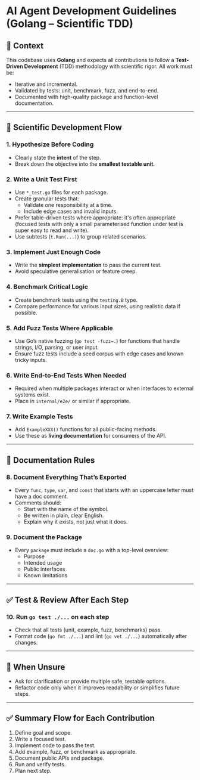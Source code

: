# AI Agent Development Guidelines (Golang – Scientific TDD)

## 🧠 Context
This codebase uses **Golang** and expects all contributions to follow a **Test-Driven Development** (TDD) methodology with scientific rigor. All work must be:
- Iterative and incremental.
- Validated by tests: unit, benchmark, fuzz, and end-to-end.
- Documented with high-quality package and function-level documentation.

---

## 🔬 Scientific Development Flow

### 1. Hypothesize Before Coding
- Clearly state the **intent** of the step.
- Break down the objective into the **smallest testable unit**.

### 2. Write a Unit Test First
- Use `*_test.go` files for each package.
- Create granular tests that:
  - Validate one responsibility at a time.
  - Include edge cases and invalid inputs.
- Prefer table-driven tests where appropriate: it's often appropriate (focused tests with only a small parameterised function under test is super easy to read and write).
- Use subtests (`t.Run(...)`) to group related scenarios.

### 3. Implement Just Enough Code
- Write the **simplest implementation** to pass the current test.
- Avoid speculative generalisation or feature creep.

### 4. Benchmark Critical Logic
- Create benchmark tests using the `testing.B` type.
- Compare performance for various input sizes, using realistic data if possible.

### 5. Add Fuzz Tests Where Applicable
- Use Go’s native fuzzing (`go test -fuzz=.`) for functions that handle strings, I/O, parsing, or user input.
- Ensure fuzz tests include a seed corpus with edge cases and known tricky inputs.

### 6. Write End-to-End Tests When Needed
- Required when multiple packages interact or when interfaces to external systems exist.
- Place in `internal/e2e/` or similar if appropriate.

### 7. Write Example Tests
- Add `ExampleXXX()` functions for all public-facing methods.
- Use these as **living documentation** for consumers of the API.

---

## 📖 Documentation Rules

### 8. Document Everything That’s Exported
- Every `func`, `type`, `var`, and `const` that starts with an uppercase letter must have a doc comment.
- Comments should:
  - Start with the name of the symbol.
  - Be written in plain, clear English.
  - Explain why it exists, not just what it does.

### 9. Document the Package
- Every `package` must include a `doc.go` with a top-level overview:
  - Purpose
  - Intended usage
  - Public interfaces
  - Known limitations

---

## ✅ Test & Review After Each Step

### 10. Run `go test ./...` on each step
- Check that all tests (unit, example, fuzz, benchmarks) pass.
- Format code (`go fmt ./...`) and lint (`go vet ./...`) automatically after changes.

---

## 🧭 When Unsure
- Ask for clarification or provide multiple safe, testable options.
- Refactor code only when it improves readability or simplifies future steps.

---

## ✅ Summary Flow for Each Contribution

1. Define goal and scope.
2. Write a focused test.
3. Implement code to pass the test.
4. Add example, fuzz, or benchmark as appropriate.
5. Document public APIs and package.
6. Run and verify tests.
7. Plan next step.
